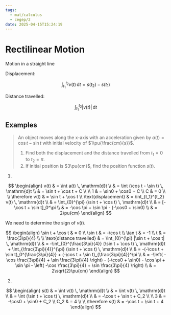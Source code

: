 ```yaml
---
tags:
  - mat/calculus
  - cegep/2
date: 2025-04-15T15:24:19
---
```


# Rectilinear Motion

Motion in a straight line

Displacement:

$$
\int_{t_1}^{t_2} v(t) \, \mathrm{d}t = s(t_2) - s(t_1)
$$

Distance travelled:

$$
\int_{t_1}^{t_2} |v(t)| \, \mathrm{d}t
$$

## Examples

> An object moves along the x-axis with an acceleration given by $a(t) = \cos t - \sin t$ with initial velocity of $1\pu{\frac{cm}{s}}$.
>
> 1. Find both the displacement and the distance travelled from $t_1 = 0$ to $t_2 = \pi$.
> 2. If initial position is $3\pu{cm}$, find the position function $s(t)$.

1.

$$
\begin{align}
v(t) & = \int a(t) \, \mathrm{d}t \\
& = \int (\cos t - \sin t) \, \mathrm{d}t \\
& = \sin t + \cos t + C \\
 \\
1 & = \sin0 + \cos0 + C \\
C & = 0 \\
 \\
\therefore v(t) & = \sin t + \cos t
 \\
\text{displacement} & = \int_{t_1}^{t_2} v(t) \, \mathrm{d}t \\
 & = \int_{0}^{\pi} (\sin t + \cos t) \, \mathrm{d}t \\
 & = [-\cos t + \sin t]_0^\pi \\
 & = -\cos \pi + \sin \pi - (-\cos0 + \sin0) \\
 & = 2\pu{cm}
\end{align}
$$

We need to determine the sign of $v(t)$.

$$
\begin{align}
\sin t + \cos t & = 0 \\
\sin t & = -\cos t \\
\tan t & = -1 \\
t & = \frac{3\pi}{4} \\
 \\
\text{distance travelled} & = \int_{0}^{\pi} |\sin t + \cos t| \, \mathrm{d}t \\
 & = -\int_{0}^{\frac{3\pi}{4}} (\sin t + \cos t) \, \mathrm{d}t + \int_{\frac{3\pi}{4}}^{\pi} (\sin t + \cos t) \, \mathrm{d}t \\
 & = -(-\cos t + \sin t)_0^{\frac{3\pi}{4}} + (-\cos t + \sin t)_{\frac{3\pi}{4}}^\pi \\
 & = -\left( -\cos \frac{3\pi}{4} + \sin \frac{3\pi}{4} \right) - (-\cos0 + \sin0) - \cos \pi + \sin \pi - \left( -\cos \frac{3\pi}{4} + \sin \frac{3\pi}{4} \right) \\
 & = 2\sqrt{2}\pu{cm}
\end{align}
$$

2.

$$
\begin{align}
s(t) & = \int v(t) \, \mathrm{d}t \\
 & = \int v(t) \, \mathrm{d}t \\
 & = \int (\sin t + \cos t) \, \mathrm{d}t \\
 & = -\cos t + \sin t + C_2 \\
 \\
3 & = -\cos0 + \sin0 + C_2 \\
C_2 & = 4 \\
 \\
\therefore s(t) & = -\cos t + \sin t + 4
\end{align}
$$
